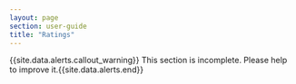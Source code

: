 ```yaml
---
layout: page
section: user-guide
title: "Ratings"
---
```


{{site.data.alerts.callout_warning}} This section is incomplete. Please help to improve it.{{site.data.alerts.end}} 